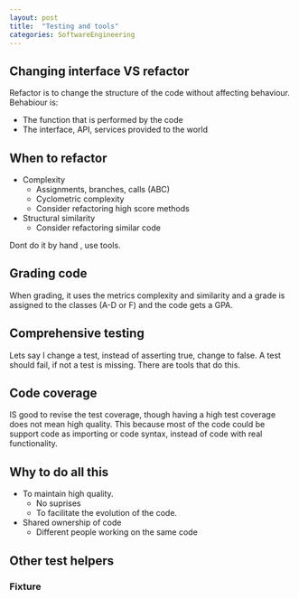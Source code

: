```yaml
---
layout: post
title:  "Testing and tools"
categories: SoftwareEngineering
---
```


## Changing interface VS refactor

Refactor is to change the structure of the code without affecting behaviour. Behabiour is:

- The function that is performed by the code
- The interface, API, services provided to the world

## When to refactor

- Complexity
	- Assignments, branches, calls (ABC)
	- Cyclometric complexity
	- Consider refactoring high score methods
- Structural similarity
	- Consider refactoring similar code
	
Dont do it by hand , use tools.

## Grading code

When grading, it uses the metrics complexity and similarity and a grade is assigned to the classes (A-D or F) and the code gets a GPA.

## Comprehensive testing

Lets say I change a test, instead of asserting true, change to false. A test should fail, if not a test is missing. There are tools that do this.

## Code coverage

IS good to revise the test coverage, though having a high test coverage does not mean high quality. This because most of the code could be support code as importing or code syntax, instead of code with real functionality.

## Why to do all this

- To maintain high quality.
	- No suprises
	- To facilitate the evolution of the code.
- Shared ownership of code
	- Different people working on the same code

## Other test helpers

### Fixture

